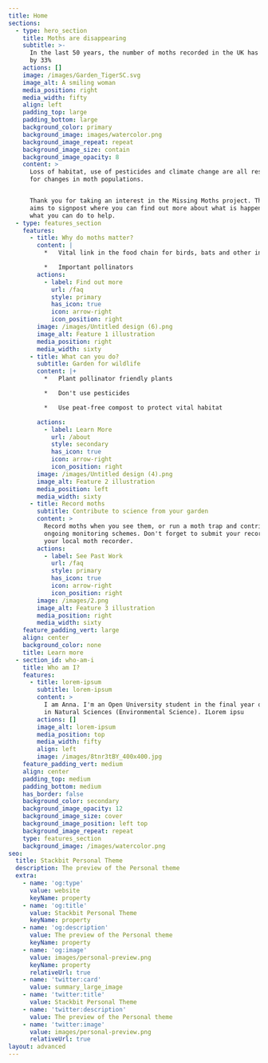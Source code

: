 ```yaml
---
title: Home
sections:
  - type: hero_section
    title: Moths are disappearing
    subtitle: >-
      In the last 50 years, the number of moths recorded in the UK has declined
      by 33%
    actions: []
    image: /images/Garden_TigerSC.svg
    image_alt: A smiling woman
    media_position: right
    media_width: fifty
    align: left
    padding_top: large
    padding_bottom: large
    background_color: primary
    background_image: images/watercolor.png
    background_image_repeat: repeat
    background_image_size: contain
    background_image_opacity: 8
    content: >
      Loss of habitat, use of pesticides and climate change are all responsible
      for changes in moth populations.


      Thank you for taking an interest in the Missing Moths project. This site
      aims to signpost where you can find out more about what is happening and
      what you can do to help.
  - type: features_section
    features:
      - title: Why do moths matter?
        content: |
          *   Vital link in the food chain for birds, bats and other insects

          *   Important pollinators
        actions:
          - label: Find out more
            url: /faq
            style: primary
            has_icon: true
            icon: arrow-right
            icon_position: right
        image: /images/Untitled design (6).png
        image_alt: Feature 1 illustration
        media_position: right
        media_width: sixty
      - title: What can you do?
        subtitle: Garden for wildlife
        content: |+
          *   Plant pollinator friendly plants

          *   Don't use pesticides

          *   Use peat-free compost to protect vital habitat

        actions:
          - label: Learn More
            url: /about
            style: secondary
            has_icon: true
            icon: arrow-right
            icon_position: right
        image: /images/Untitled design (4).png
        image_alt: Feature 2 illustration
        media_position: left
        media_width: sixty
      - title: Record moths
        subtitle: Contribute to science from your garden
        content: >
          Record moths when you see them, or run a moth trap and contribute to
          ongoing monitoring schemes. Don't forget to submit your records to
          your local moth recorder.
        actions:
          - label: See Past Work
            url: /faq
            style: primary
            has_icon: true
            icon: arrow-right
            icon_position: right
        image: /images/2.png
        image_alt: Feature 3 illustration
        media_position: right
        media_width: sixty
    feature_padding_vert: large
    align: center
    background_color: none
    title: Learn more
  - section_id: who-am-i
    title: Who am I?
    features:
      - title: lorem-ipsum
        subtitle: lorem-ipsum
        content: >
          I am Anna. I'm an Open University student in the final year of a BSc
          in Natural Sciences (Environmental Science). ILorem ipsu
        actions: []
        image_alt: lorem-ipsum
        media_position: top
        media_width: fifty
        align: left
        image: /images/8tnr3tBY_400x400.jpg
    feature_padding_vert: medium
    align: center
    padding_top: medium
    padding_bottom: medium
    has_border: false
    background_color: secondary
    background_image_opacity: 12
    background_image_size: cover
    background_image_position: left top
    background_image_repeat: repeat
    type: features_section
    background_image: /images/watercolor.png
seo:
  title: Stackbit Personal Theme
  description: The preview of the Personal theme
  extra:
    - name: 'og:type'
      value: website
      keyName: property
    - name: 'og:title'
      value: Stackbit Personal Theme
      keyName: property
    - name: 'og:description'
      value: The preview of the Personal theme
      keyName: property
    - name: 'og:image'
      value: images/personal-preview.png
      keyName: property
      relativeUrl: true
    - name: 'twitter:card'
      value: summary_large_image
    - name: 'twitter:title'
      value: Stackbit Personal Theme
    - name: 'twitter:description'
      value: The preview of the Personal theme
    - name: 'twitter:image'
      value: images/personal-preview.png
      relativeUrl: true
layout: advanced
---
```

